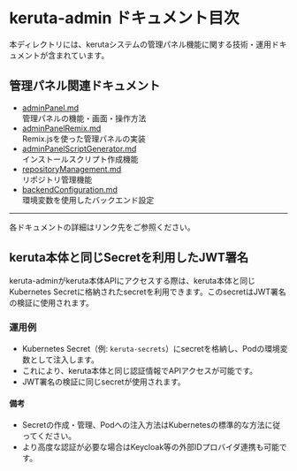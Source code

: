 # keruta-admin ドキュメント目次

本ディレクトリには、kerutaシステムの管理パネル機能に関する技術・運用ドキュメントが含まれています。

## 管理パネル関連ドキュメント
- [adminPanel.md](./adminPanel.md)  
  管理パネルの機能・画面・操作方法
- [adminPanelRemix.md](./adminPanelRemix.md)  
  Remix.jsを使った管理パネルの実装
- [adminPanelScriptGenerator.md](./adminPanelScriptGenerator.md)  
  インストールスクリプト作成機能
- [repositoryManagement.md](./repositoryManagement.md)  
  リポジトリ管理機能
- [backendConfiguration.md](./backendConfiguration.md)  
  環境変数を使用したバックエンド設定

---

各ドキュメントの詳細はリンク先をご参照ください。 

## keruta本体と同じSecretを利用したJWT署名

keruta-adminがkeruta本体APIにアクセスする際は、keruta本体と同じKubernetes Secretに格納されたsecretを利用できます。このsecretはJWT署名の検証に使用されます。

### 運用例
- Kubernetes Secret（例: `keruta-secrets`）にsecretを格納し、Podの環境変数として注入します。
- これにより、keruta本体と同じ認証情報でAPIアクセスが可能です。
- JWT署名の検証に同じsecretが使用されます。


#### 備考
- Secretの作成・管理、Podへの注入方法はKubernetesの標準的な方法に従ってください。
- より高度な認証が必要な場合はKeycloak等の外部IDプロバイダ連携も可能です。
